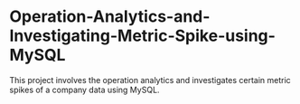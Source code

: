 # Operation-Analytics-and-Investigating-Metric-Spike-using-MySQL
This project involves the operation analytics and investigates certain metric spikes of a company data using MySQL.

